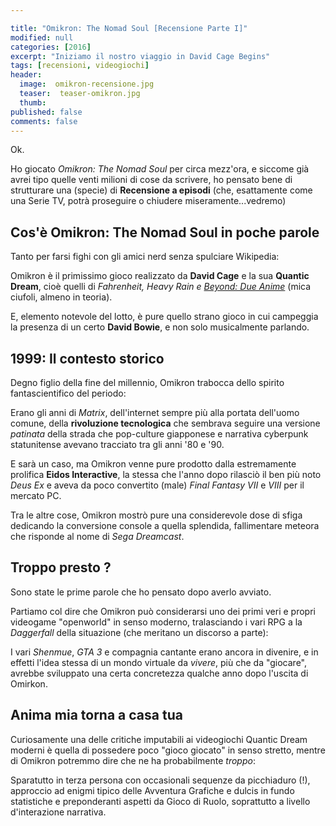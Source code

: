 ```yaml
---

title: "Omikron: The Nomad Soul [Recensione Parte I]"
modified: null
categories: [2016]
excerpt: "Iniziamo il nostro viaggio in David Cage Begins"
tags: [recensioni, videogiochi]
header: 
  image:  omikron-recensione.jpg
  teaser:  teaser-omikron.jpg
  thumb:
published: false
comments: false
---
```


Ok.

Ho giocato _Omikron: The Nomad Soul_ per circa mezz'ora, e siccome già avrei tipo quelle venti milioni di cose da scrivere, ho pensato bene di strutturare una (specie) di **Recensione a episodi** (che, esattamente come una Serie TV, potrà proseguire o chiudere miseramente...vedremo)

## Cos'è Omikron: The Nomad Soul in poche parole

Tanto per farsi fighi con gli amici nerd senza spulciare Wikipedia:

Omikron è il primissimo gioco realizzato da **David Cage** e la sua **Quantic Dream**, cioè quelli di _Fahrenheit, Heavy Rain e [Beyond: Due Anime](http://xabacadabra.com/2013/beyond-due-anime-recensione/)_ (mica ciufoli, almeno in teoria).

E, elemento notevole del lotto, è pure quello strano gioco in cui campeggia la presenza di un certo **David Bowie**, e non solo musicalmente parlando.

## 1999: Il contesto storico

Degno figlio della fine del millennio, Omikron trabocca dello spirito fantascientifico del periodo:

Erano gli anni di _Matrix_, dell'internet sempre più alla portata dell'uomo comune, della **rivoluzione tecnologica** che sembrava seguire una versione _patinata_ della strada che pop-culture giapponese e narrativa cyberpunk statunitense avevano tracciato tra gli anni '80 e '90.

E sarà un caso, ma Omikron venne pure prodotto dalla estremamente prolifica **Eidos Interactive**, la stessa che l'anno dopo rilasciò il ben più noto _Deus Ex_ e aveva da poco convertito (male) _Final Fantasy VII_ e _VIII_ per il mercato PC.

Tra le altre cose, Omikron mostrò pure una considerevole dose di sfiga dedicando la conversione console a quella splendida, fallimentare meteora che risponde al nome di _Sega Dreamcast_.

## Troppo presto ?

Sono state le prime parole che ho pensato dopo averlo avviato.

Partiamo col dire che Omikron può considerarsi uno dei primi veri e propri videogame "openworld" in senso moderno, tralasciando i vari RPG a la _Daggerfall_ della situazione (che meritano un discorso a parte):

I vari _Shenmue_, _GTA 3_ e compagnia cantante erano ancora in divenire, e in effetti l'idea stessa di un mondo virtuale da _vivere_, più che da "giocare", avrebbe sviluppato una certa concretezza qualche anno dopo l'uscita di Omirkon.

## Anima mia torna a casa tua

Curiosamente una delle critiche imputabili ai videogiochi Quantic Dream moderni è quella di possedere poco "gioco giocato" in senso stretto, mentre di Omikron potremmo dire che ne ha probabilmente _troppo_:

Sparatutto in terza persona con occasionali sequenze da picchiaduro (!), approccio ad enigmi tipico delle Avventura Grafiche e dulcis in fundo statistiche e preponderanti aspetti da Gioco di Ruolo, soprattutto a livello d'interazione narrativa.

